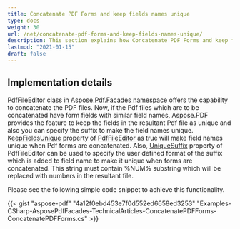 ```yaml
---
title: Concatenate PDF Forms and keep fields names unique
type: docs
weight: 30
url: /net/concatenate-pdf-forms-and-keep-fields-names-unique/
description: This section explains how Concatenate PDF Forms and keep fields names unique using PdfFileEditor class.
lastmod: "2021-01-15"
draft: false
---
```


## Implementation details

[PdfFileEditor](http://www.aspose.com/api/net/pdf/aspose.pdf.facades/pdffileeditor) class in [Aspose.Pdf.Facades namespace](https://docs-qa.aspose.com/display/pdftemp/Aspose.Pdf.Facades+namespace) offers the capability to concatenate the PDF files. Now, if the Pdf files which are to be concatenated have form fields with similar field names, Aspose.PDF provides the feature to keep the fields in the resultant Pdf file as unique and also you can specify the suffix to make the field names unique. [KeepFieldsUnique](http://www.aspose.com/api/net/pdf/aspose.pdf.facades/pdffileeditor/properties/keepfieldsunique) property of [PdfFileEditor](http://www.aspose.com/api/net/pdf/aspose.pdf.facades/pdffileeditor) as true will make field names unique when Pdf forms are concatenated. Also, [UniqueSuffix](http://www.aspose.com/api/net/pdf/aspose.pdf.facades/pdffileeditor/properties/uniquesuffix) property of PdfFileEditor can be used to specify the user defined format of the suffix which is added to field name to make it unique when forms are concatenated. This string must contain %NUM% substring which will be replaced with numbers in the resultant file.

Please see the following simple code snippet to achieve this functionality.



{{< gist "aspose-pdf" "4a12f0ebd453e7f0d552ed6658ed3253" "Examples-CSharp-AsposePdfFacades-TechnicalArticles-ConcatenatePDFForms-ConcatenatePDFForms.cs" >}}
